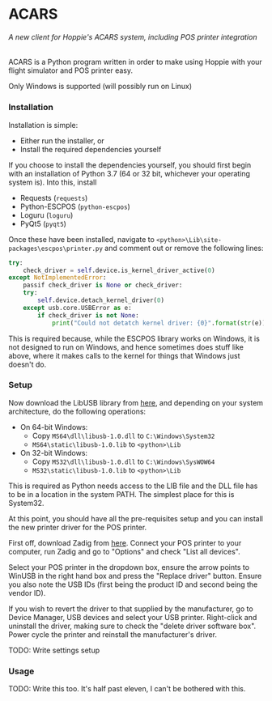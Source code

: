 # ACARS

###### A new client for Hoppie's ACARS system, including POS printer integration

ACARS is a Python program written in order to make using Hoppie with your flight simulator and POS printer easy.

Only Windows is supported (will possibly run on Linux)

### Installation

Installation is simple:

* Either run the installer, or
* Install the required dependencies yourself

If you choose to install the dependencies yourself, you should first begin with an installation of Python 3.7 (64 or 32 bit, whichever your operating system is). Into this, install

* Requests (`requests`)
* Python-ESCPOS (`python-escpos`)
* Loguru (`loguru`)
* PyQt5 (`pyqt5`)

Once these have been installed, navigate to `<python>\Lib\site-packages\escpos\printer.py` and comment out or remove the following lines:

```python
try:
    check_driver = self.device.is_kernel_driver_active(0)
except NotImplementedError:
    passif check_driver is None or check_driver:
    try:
        self.device.detach_kernel_driver(0)
    except usb.core.USBError as e:
        if check_driver is not None:
            print("Could not detatch kernel driver: {0}".format(str(e)))
```

This is required because, while the ESCPOS library works on Windows, it is not designed to run on Windows, and hence sometimes does stuff like above, where it makes calls to the kernel for things that Windows just doesn't do.

### Setup

Now download the LibUSB library from [here](http://sourceforge.net/projects/libusb/files/libusb-1.0/libusb-1.0.20/libusb-1.0.20.7z/download), and depending on your system architecture, do the following operations:

* On 64-bit Windows:
  * Copy `MS64\dll\libusb-1.0.dll` to `C:\Windows\System32`
  * `MS64\static\libusb-1.0.lib` to `<python>\Lib`
* On 32-bit Windows:
  * Copy `MS32\dll\libusb-1.0.dll` to `C:\Windows\SysWOW64`
  * `MS32\static\libusb-1.0.lib` to `<python>\Lib`

This is required as Python needs access to the LIB file and the DLL file has to be in a location in the system PATH. The simplest place for this is System32.

At this point, you should have all the pre-requisites setup and you can install the new printer driver for the POS printer.

First off, download Zadig from [here](https://zadig.akeo.ie/). Connect your POS printer to your computer, run Zadig and go to "Options" and check "List all devices". 

Select your POS printer in the dropdown box, ensure the arrow points to WinUSB in the right hand box and press the "Replace driver" button. Ensure you also note the USB IDs (first being the product ID and second being the vendor ID).

If you wish to revert the driver to that supplied by the manufacturer, go to Device Manager, USB devices and select your USB printer. Right-click and uninstall the driver, making sure to check the "delete driver software box". Power cycle the printer and reinstall the manufacturer's driver.

TODO: Write settings setup

### Usage

TODO: Write this too. It's half past eleven, I can't be bothered with this.
